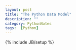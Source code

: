 ```yaml
---
layout: post
title: "The Python Data Model"
description: ""
category: PythonNotes
tags:  [Python]
---
```

{% include JB/setup %}